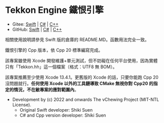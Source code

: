 # Tekkon Engine 鐵恨引擎

- Gitee: [Swift](https://gitee.com/vChewing/Tekkon) | [C#](https://gitee.com/vChewing/TekkonNT) | [C++](https://gitee.com/vChewing/TekkonCC)
- GitHub: [Swift](https://github.com/ShikiSuen/Tekkon) | [C#](https://github.com/ShikiSuen/TekkonNT) | [C++](https://github.com/ShikiSuen/TekkonCC)

相關使用說明請參見 Swift 版的倉庫的 README.MD。函數用法完全一致。

鐵恨引擎的 Cpp 版本，依 Cpp 20 標準編寫完成。

該專案雖使用 Xcode 開發維護+單元測試，但不妨礙在任何平台使用，因為實體只有「Tekkon.hh」這一個檔案（格式：UTF8 無 BOM）。

該專案推薦至少使用 Xcode 13.4.1。更舊版的 Xcode 的話，只要你能跑 Cpp 20 沒問題就行。**任何使用 Xcode 以外的工具鏈導致 CMake 無視你對 Cpp20 的指定的情況，不在敝專案的應對範圍內**。

- Development by (c) 2022 and onwards The vChewing Project (MIT-NTL License).
	- Original Swift developer: Shiki Suen
	- C# and Cpp version developer: Shiki Suen
